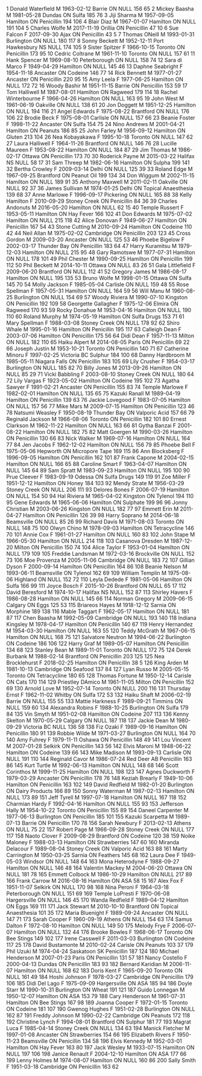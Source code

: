 1	Donald	Waterfield	M	1963-02-12	Barrie	ON	NULL	156	65
2	Mickey	Baasha	M	1981-05-28	Dundas	ON	Sulfa	185	76
3	Jiji	Sharma	M	1957-09-05	Hamilton	ON	Penicillin	194	106
4	Blair	Diaz	M	1967-01-07	Hamilton	ON	NULL	191	104
5	Charles	Wolfe	M	2017-11-19	Orillia	ON	Penicillin	47	10
6	Sue	Falcon	F	2017-09-30	Ajax	ON	Penicillin	43	5
7	Thomas	ONeill	M	1993-01-31	Burlington	ON	NULL	180	117
8	Sonny	Beckett	M	1952-12-11	Port Hawkesbury	NS	NULL	174	105
9	Sister	Spitzer	F	1966-10-15	Toronto	ON	Penicillin	173	95
10	Cedric	Coltrane	M	1961-11-10	Toronto	ON	NULL	157	61
11	Hank	Spencer	M	1969-08-10	Peterborough	ON	NULL	158	74
12	Sara	di Marco	F	1949-04-29	Hamilton	ON	NULL	145	46
13	Daphne	Seabright	F	1954-11-18	Ancaster	ON	Codeine	146	77
14	Rick	Bennett	M	1977-01-27	Ancaster	ON	Penicillin	220	95
15	Amy	Leela	F	1977-06-25	Hamilton	ON	NULL	172	72
16	Woody	Bashir	M	1951-11-15	Barrie	ON	Penicillin	153	59
17	Tom	Halliwell	M	1987-08-01	Hamilton	ON	Ragweed	179	114
18	Rachel	Winterbourne	F	1966-04-26	Hamilton	ON	NULL	163	95
19	John	West	M	1961-06-19	Oakville	ON	NULL	138	61
20	Jon	Doggett	M	1951-12-25	Hamilton	ON	NULL	194	116
21	Angel	Edwards	F	1975-08-22	Brantford	ON	NULL	176	106
22	Brodie	Beck	F	1975-08-01	Carlisle	ON	NULL	157	66
23	Beanie	Foster	F	1998-11-22	Ancaster	ON	Sulfa	154	75
24	Nino	Andrews	M	2001-04-21	Hamilton	ON	Peanuts	186	85
25	John	Farley	M	1956-09-12	Hamilton	ON	Gluten	213	104
26	Nea	Kobayakawa	F	1995-10-18	Toronto	ON	NULL	147	62
27	Laura	Halliwell	F	1964-11-26	Brantford	ON	NULL	146	76
28	Lucille	Maureen	F	1953-08-22	Hamilton	ON	NULL	184	87
29	Jim	Thomas	M	1986-02-17	Ottawa	ON	Penicillin	173	70
30	Roderick	Payne	M	2015-03-22	Halifax	NS	NULL	58	17
31	Sam	Threep	M	1982-06-16	Hamilton	ON	Sulpha	199	141
32	Bertha	Crowley	F	2009-03-14	Delhi	ON	NULL	125	39
33	Roland	Edge	M	1967-09-25	Brantford	ON	Peanut Oil	199	134
34	Don	Wiggum	M	2002-11-15	Hamilton	ON	NULL	189	91
35	Anthony	Maxwell	M	2011-02-11	Oakville	ON	NULL	92	37
36	James	Sullivan	M	1974-01-25	Delhi	ON	Topical Anaesthesia	139	68
37	Anne	Marlowe	F	1996-09-17	Pickering	ON	NULL	165	88
38	Kelly	Hamilton	F	2010-09-29	Stoney Creek	ON	Penicillin	84	36
39	Charles	Andonuts	M	2016-05-20	Hamilton	ON	NULL	62	15
40	Temple	Russert	F	1953-05-11	Hamilton	ON	Hay Fever	166	102
41	Don	Edwards	M	1975-07-02	Hamilton	ON	NULL	215	118
42	Alice	Donovan	F	1949-06-27	Hamilton	ON	Penicillin	167	54
43	Stone	Cutting	M	2010-09-24	Hamilton	ON	Codeine	110	42
44	Neil	Allan	M	1975-02-02	Cambridge	ON	Penicillin	203	123
45	Cross	Gordon	M	2009-03-20	Ancaster	ON	NULL	125	53
46	Phoebe	Bigelow	F	2002-03-17	Thunder Bay	ON	Penicillin	183	64
47	Harry	Kuramitsu	M	1979-12-03	Hamilton	ON	NULL	215	95
48	Gary	Ramotswe	M	1977-07-31	Hamilton	ON	NULL	178	101
49	Phil	Chester	M	1990-09-25	Hamilton	ON	Penicillin	199	112
50	Phil	Beckett	M	2014-10-11	Ottawa	ON	NULL	83	26
51	Gala	Littlefield	F	2009-06-20	Brantford	ON	NULL	112	41
52	Gregory	James	M	1986-08-17	Hamilton	ON	NULL	195	135
53	Bruno	Wolfe	M	1998-01-15	Ottawa	ON	Sulfa	145	70
54	Molly	Jackson	F	1985-05-04	Carlisle	ON	NULL	159	48
55	Rose	Spellman	F	1957-05-31	Hamilton	ON	NULL	164	59
56	Will	Manu	M	1960-08-25	Burlington	ON	NULL	154	69
57	Woody	Riviera	M	1990-07-10	Kingston	ON	Penicillin	192	109
58	Georgette	Gallagher	F	1975-12-06	Elmira	ON	Ragweed	170	93
59	Rocky	Donahue	M	1953-04-16	Hamilton	ON	NULL	190	110
60	Roland	Murphy	M	1974-05-19	Hamilton	ON	Sulfa Drugs	153	71
61	Mary	Spellman	F	1988-03-08	Stoney Creek	ON	NULL	178	92
62	Shiro	Whale	M	1995-01-16	Hamilton	ON	Penicillin	195	117
63	Calleigh	Dean	F	2003-07-06	Hamilton	ON	Penicillin	175	56
64	Didi	Dean	F	1957-11-13	Milton	ON	NULL	182	110
65	Haiku	Alpert	M	2014-08-05	Paris	ON	Penicillin	69	22
66	Joseph	Justin	M	1953-10-21	Toronto	ON	Penicillin	140	71
67	Catherine	Minoru	F	1997-02-25	Victoria	BC	Sulphur	184	100
68	Danny	Hardbroom	M	1985-05-11	Niagara Falls	ON	Penicillin	183	105
69	Lily	Crusher	F	1954-03-17	Burlington	ON	NULL	185	82
70	Billy	Jones	M	2013-09-26	Hamilton	ON	NULL	85	29
71	Vicki	Babbling	F	2003-08-10	Stoney Creek	ON	NULL	180	64
72	Lily	Vargas	F	1923-05-02	Hamilton	ON	Codeine	195	102
73	Agatha	Sawyer	F	1991-02-21	Ancaster	ON	Penicillin	155	83
74	Temple	Marlowe	F	1982-02-01	Hamilton	ON	NULL	135	65
75	Kazuki	Ranall	M	1989-04-19	Hamilton	ON	Penicillin	139	63
76	Jackie	Lovegood	F	1983-07-05	Hamilton	ON	NULL	157	56
77	Mike	Mars	M	2009-07-15	Hamilton	ON	Penicillin	123	46
78	Natsumi	Weasley	F	1950-08-19	Thunder Bay	ON	Valporic Acid	157	66
79	Reginald	Jackson	M	1966-08-06	Toronto	ON	Penicillin	182	101
80	Ernest	Clarkson	M	1962-11-22	Hamilton	ON	NULL	163	66
81	Gytha	Banzai	F	2001-08-22	Hamilton	ON	NULL	182	75
82	Matt	Goergen	M	1990-03-26	Hamilton	ON	Penicillin	130	66
83	Nick	Walker	M	1969-07-16	Hamilton	ON	NULL	164	77
84	Jen	Jacobs	F	1962-12-02	Hamilton	ON	NULL	156	79
85	Phoebe	Bell	F	1975-05-06	Hepworth	ON	Micropore Tape	169	115
86	Ann	Blocksberg	F	1996-09-05	Hamilton	ON	Penicillin	162	101
87	Frank	Capone	M	2004-02-15	Hamilton	ON	NULL	166	65
88	Caroline	Smart	F	1963-04-07	Hamilton	ON	NULL	145	64
89	Sam	Spratt	M	1983-09-23	Hamilton	ON	NULL	195	100
90	Prue	Cleever	F	1983-09-19	Odessa	ON	Sulfa Drugs	149	119
91	Zoe	Miller	F	1951-12-12	Hamilton	ON	Honey	184	103
92	Mendy	Strate	M	1956-03-29	Stoney Creek	ON	NULL	206	111
93	Delores	Bones	F	2006-07-19	Hamilton	ON	NULL	154	50
94	Hal	Riviera	M	1965-04-02	Kingston	ON	Tylenol	194	110
95	Gene	Edwards	M	1965-06-06	Hamilton	ON	Sulphate	199	96
96	Jonny	Christian	M	2003-06-26	Kingston	ON	NULL	182	77
97	Emmett	Erin	M	2011-04-27	Hamilton	ON	Penicillin	126	39
98	Harry	Soprano	M	2014-06-18	Beamsville	ON	NULL	85	26
99	Richard	Davis	M	1971-08-03	Toronto	ON	NULL	148	75
100	Olwyn	Chino	M	1978-09-03	Hamilton	ON	Tetracycline	146	70
101	Annie	Cox	F	1961-01-27	Hamilton	ON	NULL	160	83
102	John	Stape	M	1966-05-30	Hamilton	ON	NULL	214	118
103	Casanova	Dresden	M	1987-12-20	Milton	ON	Penicillin	150	74
104	Alice	Taylor	F	1953-01-04	Hamilton	ON	NULL	179	109
105	Freddie	Landsman	M	1972-03-16	Brockville	ON	NULL	152	73
106	Moe	Provenza	M	2005-11-06	Cambridge	ON	NULL	183	72
107	Gillian	Dyson	F	2000-09-14	Hamilton	ON	Penicillin	164	86
108	Beanie	Nelson	M	1993-06-11	Beamsville	ON	Tylenol	162	69
109	William	Templin	M	1975-08-06	Highland	ON	NULL	152	72
110	Leyla	Dedede	F	1981-05-06	Hamilton	ON	Sulfa	166	99
111	Joyce	Bosch	F	2015-10-26	Brantford	ON	NULL	65	17
112	David	Beresford	M	1974-10-17	Halifax	NS	NULL	152	87
113	Shirley	Havers	F	1986-08-28	Hamilton	ON	NULL	145	66
114	Norman	Gregory	M	2009-06-15	Calgary	ON	Eggs	125	53
115	Briareos	Hayes	M	1918-12-12	Sarnia	ON	Morphine	189	138
116	Mable	Taggart	F	1962-05-17	Hamilton	ON	NULL	181	87
117	Chen	Baasha	M	1992-05-09	Cambridge	ON	NULL	193	140
118	Indiana	Kingsley	M	1978-04-17	Hamilton	ON	Penicillin	140	67
119	Henry	Hernandez	M	1954-03-30	Hamilton	ON	NULL	163	55
120	Teddy	McGrath	M	1967-06-15	Hamilton	ON	NULL	168	75
121	Salvatore	Neutron	M	1994-06-22	Burlington	ON	Codeine	186	106
122	Harry	Graf	M	1989-05-07	Hamilton	ON	Penicillin	134	68
123	Stanley	Bean	M	1989-11-01	Toronto	ON	NULL	172	75
124	Derek	Burbank	M	1988-02-14	Brantford	ON	Penicillin	203	125
125	Nea	Brocklehurst	F	2018-02-25	Hamilton	ON	Penicillin	38	5
126	King	Arden	M	1981-10-13	Cambridge	ON	Seafood	137	84
127	Lyan	Russo	M	2005-05-15	Toronto	ON	Tetracycline	180	65
128	Thomas	Fortune	M	1950-12-14	Carisle	ON	Cats	170	114
129	Priestley	DAmico	M	1961-11-05	Milton	ON	Penicillin	152	69
130	Arnold	Love	M	1952-07-14	Toronto	ON	NULL	200	116
131	Thursday	Ernst	F	1962-11-02	Whitby	ON	Sulfa	172	53
132	Haiku	Shaft	M	2006-02-19	Barrie	ON	NULL	155	55
133	Mattie	Harkness	F	1989-09-21	Timmins	ON	NULL	159	60
134	Alexandra	Robins	F	1988-10-25	Burlington	ON	Sulfa	179	84
135	Vin	Smyth	M	1951-02-08	Hamilton	ON	Codeine	207	113
136	Kenny	Skelton	M	1970-05-29	Calgary	ON	NULL	187	118
137	Jackie	Dean	M	1980-09-29	Victoria	BC	NULL	136	58
138	Fiz	Ozaki	F	1989-09-16	Hamilton	ON	Penicillin	180	91
139	Robbie	Wilde	M	1971-03-27	Burlington	ON	NULL	164	70
140	Amy	Fuhrey	F	1979-11-11	Oshawa	ON	Penicillin	148	49
141	Lou	Vincent	M	2007-01-28	Selkirk	ON	Penicillin	143	56
142	Elvis	Maroni	M	1948-06-22	Hamilton	ON	Codeine	139	66
143	Mike	Madison	M	1993-09-13	Carlisle	ON	NULL	191	110
144	Reginald	Cavor	M	1986-07-24	Red Deer	AB	Penicillin	163	86
145	Kurt	Turtle	M	1992-06-13	Hamilton	ON	NULL	148	68
146	Scott	Corinthos	M	1999-11-25	Hamilton	ON	NULL	198	123
147	Agnes	Duckworth	F	1979-03-29	Ancaster	ON	Penicillin	178	76
148	Keziah	Brearly	F	1949-10-06	Hamilton	ON	Penicillin	163	102
149	David	Redfield	M	1982-01-20	Burlington	ON	Dairy Products	166	89
150	Sonny	Waterman	M	1987-02-13	Hamilton	ON	NULL	173	89
151	Jeff	Tyrell	M	1997-07-18	Hamilton	ON	NULL	167	118
152	Charmian	Hardy	F	1992-04-16	Hamilton	ON	NULL	155	93
153	Jefferson	Hally	M	1954-10-22	Toronto	ON	Penicillin	155	89
154	Daneel	Carpenter	M	1977-06-13	Burlington	ON	Penicillin	185	101
155	Kazuki	Scarpetta	M	1989-07-13	Barrie	ON	Penicillin	170	78
156	Sarah	Newbury	F	2013-02-13	Athens	ON	NULL	75	22
157	Robert	Page	M	1966-09-28	Stoney Creek	ON	NULL	177	117
158	Naoto	Clover	F	2009-08-29	Brantford	ON	Codeine	120	38
159	Noike	Maloney	F	1988-03-13	Hamilton	ON	Strawberries	147	60
160	Miranda	Delacour	F	1989-08-04	Stoney Creek	ON	Valporic Acid	163	88
161	Marty	Carrington	M	1950-03-25	Sarnia	ON	Feathers	145	68
162	Laura	Dee	F	1949-05-03	Windsor	ON	NULL	148	64
163	Mona	Heterodyne	F	1988-09-27	Hamilton	ON	NULL	146	48
164	Valentin	Mackey	M	2004-06-20	Ottawa	ON	NULL	181	78
165	Emmett	Colbock	M	1986-10-29	Hamilton	ON	NULL	217	89
166	Frank	Carrow	M	2016-08-16	Hamilton	ON	ASA	58	15
167	Alex	Fox	F	1951-11-07	Selkirk	ON	NULL	170	98
168	Nina	Peroni	F	1964-03-18	Peterborough	ON	NULL	151	69
169	Temple	LoPresti	F	1970-06-08	Hargersville	ON	NULL	146	45
170	Wanda	Redfield	F	1989-04-12	Hamilton	ON	Eggs	169	111
171	Jack	Stewart	M	2010-10-10	Brantford	ON	Topical Anaesthesia	101	35
172	Maria	Bluenight	F	1989-09-24	Ancaster	ON	NULL	147	71
173	Sarah	Cooper	F	1960-09-19	Athens	ON	NULL	154	63
174	Samus	Dalton	F	1972-08-10	Hamilton	ON	NULL	149	50
175	Melody	Frye	F	2006-07-07	Hamilton	ON	NULL	132	44
176	Brooke	Bowles	F	1968-06-17	Toronto	ON	Bee Stings	149	102
177	Irene	Casswell	F	2011-03-03	Burlington	ON	Codeine	117	25
178	David	Bustamonte	M	2010-02-24	Carisle	ON	Peanuts	103	37
179	Phil	Uzuki	M	1974-04-24	Saskatoon	SK	Penicillin	187	124
180	Michael	Henderson	M	2007-01-23	Paris	ON	Penicillin	131	57
181	Nancy	Costello	F	2000-04-13	Dundas	ON	Penicillin	183	93
182	Bernard	Karidian	M	2006-11-07	Hamilton	ON	NULL	168	62
183	Doris	Kent	F	1965-09-20	Toronto	ON	NULL	161	49
184	Hoshi	Johnson	F	1978-03-27	Cambridge	ON	Penicillin	179	106
185	Didi	Del Lago	F	1975-09-09	Hargersville	ON	ASA	185	94
186	Doyle	Starr	M	1990-10-31	Burlington	ON	Wheat	191	121
187	Guido	Lonnegan	M	1950-12-07	Hamilton	ON	ASA	153	79
188	Cary	Henderson	M	1961-07-31	Hamilton	ON	Bee Stings	167	98
189	Joanna	Cooper	F	1972-01-15	Toronto	ON	Codeine	181	107
190	Gwenog	Hughes	F	1951-02-28	Burlington	ON	NULL	162	87
191	Freddy	Johnson	M	1990-02-22	Cambridge	ON	Peanuts	172	118
192	Christine	Lynch	F	1994-08-01	Brantford	ON	Sulphur	181	77
193	Magrat	Luca	F	1985-04-14	Stoney Creek	ON	NULL	134	63
194	Manick	Fletcher	M	1997-01-08	Ancaster	ON	Strawberries	154	66
195	Elizabeth	Rivers	F	1950-11-23	Beamsville	ON	Penicillin	134	58
196	Elvis	Kennedy	M	1952-03-01	Hamilton	ON	Hay Fever	163	80
197	Jack	Wesley	M	1933-07-15	Hamilton	ON	NULL	197	106
198	Janice	Renault	F	2004-12-10	Hamilton	ON	ASA	177	66
199	Lenny	Holmes	M	1974-08-07	Hamilton	ON	NULL	160	86
200	Sally	Smith	F	1951-03-18	Cambridge	ON	Penicillin	163	62
